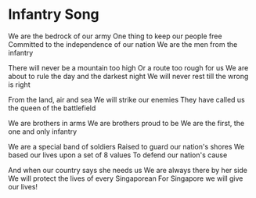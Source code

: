 # Infantry Song

We are the bedrock of our army
One thing to keep our people free
Committed to the independence of our nation
We are the men from the infantry

There will never be a mountain too high
Or a route too rough for us
We are about to rule the day and the darkest night
We will never rest till the wrong is right

From the land, air and sea
We will strike our enemies
They have called us the queen of the battlefield

We are brothers in arms
We are brothers proud to be
We are the first, the one and only infantry

We are a special band of soldiers
Raised to guard our nation's shores
We based our lives upon a set of 8 values
To defend our nation's cause

And when our country says she needs us
We are always there by her side
We will protect the lives of every Singaporean
For Singapore we will give our lives!


